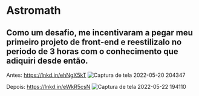 <h1 color="green">Astromath</h1>
  
<h2>Como um desafio, me incentivaram a pegar meu primeiro projeto de front-end e reestilizalo no periodo de 3 horas com o conhecimento que adiquiri desde então.</h2>
  
Antes: 
<a href=https://lnkd.in/ehNgX5kT>https://lnkd.in/ehNgX5kT</a>
![Captura de tela 2022-05-20 204347](https://user-images.githubusercontent.com/91347602/169742429-96f2885e-0427-44a4-8234-3d6425907b91.png)


Depois:
<a href=https://lnkd.in/eWkR5csN>https://lnkd.in/eWkR5csN</a>
![Captura de tela 2022-05-22 194110](https://user-images.githubusercontent.com/91347602/169742787-d4d45a76-26f2-4f56-b780-02ae0c46b350.png)
